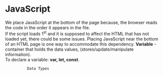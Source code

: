 # JavaScript
We place JavaScript at the bottom of the page because, the browser reads the code in the order it appears in the file. <br>
If the script loads 1<sup>st</sup> and it is supposed to affect the HTML that has not loaded yet, there could be some issues. Placing JavaScript near the bottom of an HTML page is one way to accommodate this dependency.
<strong>Variable</strong> - container that holds the data values, (stores/update/manipulate information).<br>
To declare a variable: <b>var, let, const</b>.

              Data Types

